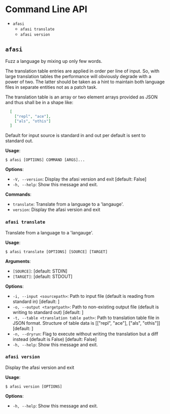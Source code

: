# Command Line API

<!-- MarkdownTOC -->

- `afasi`
  - `afasi translate`
  - `afasi version`

<!-- /MarkdownTOC -->

## `afasi`

Fuzz a language by mixing up only few words.

The translation table entries are applied in order per line of input.
So, with large translation tables the performance will obviously degrade with a power of two.
The latter should be taken as a hint to maintain both language files in separate entities not as a patch task.

The translation table is an array or two element arrays provided as JSON and thus shall be in a shape like:

```json
  [
    ["repl", "ace"],
    ["als", "othis"]
  ]
```

Default for input source is standard in and out per default is sent to standard out.

**Usage**:

```console
$ afasi [OPTIONS] COMMAND [ARGS]...
```

**Options**:

* `-V, --version`: Display the afasi version and exit  [default: False]
* `-h, --help`: Show this message and exit.

**Commands**:

* `translate`: Translate from a language to a 'langauge'.
* `version`: Display the afasi version and exit

### `afasi translate`

Translate from a language to a 'langauge'.

**Usage**:

```console
$ afasi translate [OPTIONS] [SOURCE] [TARGET]
```

**Arguments**:

* `[SOURCE]`: [default: STDIN]
* `[TARGET]`: [default: STDOUT]

**Options**:

* `-i, --input <sourcepath>`: Path to input file (default is reading from standard in)  [default: ]
* `-o, --output <targetpath>`: Path to non-existing output file (default is writing to standard out)  [default: ]
* `-t, --table <translation table path>`: Path to translation table file in JSON format.
Structure of table data is [["repl", "ace"], ["als", "othis"]]  [default: ]
* `-n, --dryrun`: Flag to execute without writing the translation but a diff instead (default is False)  [default: False]
* `-h, --help`: Show this message and exit.

### `afasi version`

Display the afasi version and exit

**Usage**:

```console
$ afasi version [OPTIONS]
```

**Options**:

* `-h, --help`: Show this message and exit.
